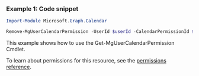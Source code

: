 ### Example 1: Code snippet

```powershellImport-Module Microsoft.Graph.Calendar

Remove-MgUserCalendarPermission -UserId $userId -CalendarPermissionId $calendarPermissionId
```
This example shows how to use the Get-MgUserCalendarPermission Cmdlet.
To learn about permissions for this resource, see the [permissions reference](/graph/permissions-reference).

